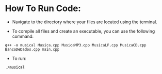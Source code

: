 # How To Run Code:

- Navigate to the directory where your files are located using the terminal.

- To compile all files and create an executable, you can use the following command:

`g++ -o musical Musica.cpp MusicaMP3.cpp MusicaLP.cpp MusicaCD.cpp BancoDeDados.cpp main.cpp`

- To run:

`./musical`